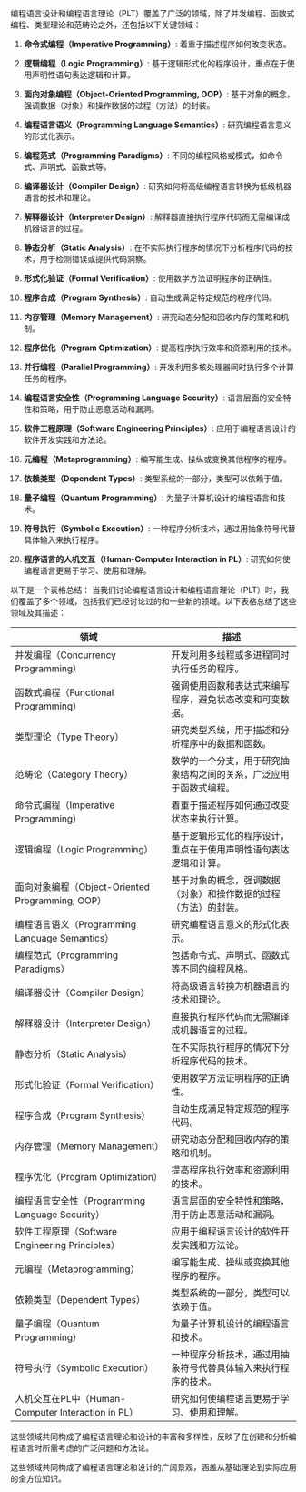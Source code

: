 









编程语言设计和编程语言理论（PLT）覆盖了广泛的领域，除了并发编程、函数式编程、类型理论和范畴论之外，还包括以下关键领域：

1. **命令式编程（Imperative Programming）**: 着重于描述程序如何改变状态。

2. **逻辑编程（Logic Programming）**: 基于逻辑形式化的程序设计，重点在于使用声明性语句表达逻辑和计算。

3. **面向对象编程（Object-Oriented Programming, OOP）**: 基于对象的概念，强调数据（对象）和操作数据的过程（方法）的封装。

4. **编程语言语义（Programming Language Semantics）**: 研究编程语言意义的形式化表示。

5. **编程范式（Programming Paradigms）**: 不同的编程风格或模式，如命令式、声明式、函数式等。

6. **编译器设计（Compiler Design）**: 研究如何将高级编程语言转换为低级机器语言的技术和理论。

7. **解释器设计（Interpreter Design）**: 解释器直接执行程序代码而无需编译成机器语言的过程。

8. **静态分析（Static Analysis）**: 在不实际执行程序的情况下分析程序代码的技术，用于检测错误或提供代码洞察。

9. **形式化验证（Formal Verification）**: 使用数学方法证明程序的正确性。

10. **程序合成（Program Synthesis）**: 自动生成满足特定规范的程序代码。

11. **内存管理（Memory Management）**: 研究动态分配和回收内存的策略和机制。

12. **程序优化（Program Optimization）**: 提高程序执行效率和资源利用的技术。

13. **并行编程（Parallel Programming）**: 开发利用多核处理器同时执行多个计算任务的程序。

14. **编程语言安全性（Programming Language Security）**: 语言层面的安全特性和策略，用于防止恶意活动和漏洞。

15. **软件工程原理（Software Engineering Principles）**: 应用于编程语言设计的软件开发实践和方法论。

16. **元编程（Metaprogramming）**: 编写能生成、操纵或变换其他程序的程序。

17. **依赖类型（Dependent Types）**: 类型系统的一部分，类型可以依赖于值。

18. **量子编程（Quantum Programming）**: 为量子计算机设计的编程语言和技术。

19. **符号执行（Symbolic Execution）**: 一种程序分析技术，通过用抽象符号代替具体输入来执行程序。

20. **程序语言的人机交互（Human-Computer Interaction in PL）**: 研究如何使编程语言更易于学习、使用和理解。

以下是一个表格总结：
当我们讨论编程语言设计和编程语言理论（PLT）时，我们覆盖了多个领域，包括我们已经讨论过的和一些新的领域。以下表格总结了这些领域及其描述：

| 领域                     | 描述                                           |
|------------------------|----------------------------------------------|
| 并发编程（Concurrency Programming） | 开发利用多线程或多进程同时执行任务的程序。               |
| 函数式编程（Functional Programming） | 强调使用函数和表达式来编写程序，避免状态改变和可变数据。      |
| 类型理论（Type Theory）       | 研究类型系统，用于描述和分析程序中的数据和函数。             |
| 范畴论（Category Theory）     | 数学的一个分支，用于研究抽象结构之间的关系，广泛应用于函数式编程。 |
| 命令式编程（Imperative Programming） | 着重于描述程序如何通过改变状态来执行计算。                |
| 逻辑编程（Logic Programming）   | 基于逻辑形式化的程序设计，重点在于使用声明性语句表达逻辑和计算。 |
| 面向对象编程（Object-Oriented Programming, OOP） | 基于对象的概念，强调数据（对象）和操作数据的过程（方法）的封装。 |
| 编程语言语义（Programming Language Semantics） | 研究编程语言意义的形式化表示。                       |
| 编程范式（Programming Paradigms） | 包括命令式、声明式、函数式等不同的编程风格。            |
| 编译器设计（Compiler Design）   | 将高级语言转换为机器语言的技术和理论。                 |
| 解释器设计（Interpreter Design） | 直接执行程序代码而无需编译成机器语言的过程。            |
| 静态分析（Static Analysis）     | 在不实际执行程序的情况下分析程序代码的技术。              |
| 形式化验证（Formal Verification） | 使用数学方法证明程序的正确性。                         |
| 程序合成（Program Synthesis）   | 自动生成满足特定规范的程序代码。                         |
| 内存管理（Memory Management）   | 研究动态分配和回收内存的策略和机制。                     |
| 程序优化（Program Optimization） | 提高程序执行效率和资源利用的技术。                      |
| 编程语言安全性（Programming Language Security） | 语言层面的安全特性和策略，用于防止恶意活动和漏洞。         |
| 软件工程原理（Software Engineering Principles） | 应用于编程语言设计的软件开发实践和方法论。                 |
| 元编程（Metaprogramming）     | 编写能生成、操纵或变换其他程序的程序。                    |
| 依赖类型（Dependent Types）   | 类型系统的一部分，类型可以依赖于值。                     |
| 量子编程（Quantum Programming） | 为量子计算机设计的编程语言和技术。                        |
| 符号执行（Symbolic Execution） | 一种程序分析技术，通过用抽象符号代替具体输入来执行程序的技术。  |
| 人机交互在PL中（Human-Computer Interaction in PL） | 研究如何使编程语言更易于学习、使用和理解。                  |

这些领域共同构成了编程语言理论和设计的丰富和多样性，反映了在创建和分析编程语言时所需考虑的广泛问题和方法论。

这些领域共同构成了编程语言理论和设计的广阔景观，涵盖从基础理论到实际应用的全方位知识。